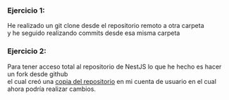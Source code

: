 <h3>Ejercicio 1:</h3>
<p>He realizado un git clone desde el repositorio remoto a otra carpeta <br>y he seguido realizando commits desde esa misma carpeta</p>
<h3>Ejercicio 2:</h3>
<p>Para tener acceso total al repositorio de NestJS lo que he hecho es hacer un fork desde github <br> el cual creó una <a href="https://github.com/Joaquinrajmilevich/nest" target="_blank">copia del repositorio</a> en mi cuenta de usuario en el cual ahora podría realizar cambios.</p>
